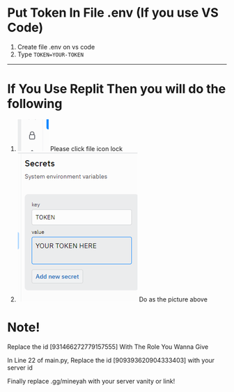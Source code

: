 # Put Token In File .env (If you use VS Code)
1. Create file .env on vs code
2. Type ``TOKEN=YOUR-TOKEN``
--------
# If You Use Replit Then you will do the following
1. ![image](image_2.png) Please click file icon lock
2. ![image](image_3.png) Do as the picture above

# Note!
Replace the id [931466272779157555] With The Role You Wanna Give

In Line 22 of main.py, Replace the id [909393620904333403] with your server id

Finally replace .gg/mineyah with your server vanity or link!
